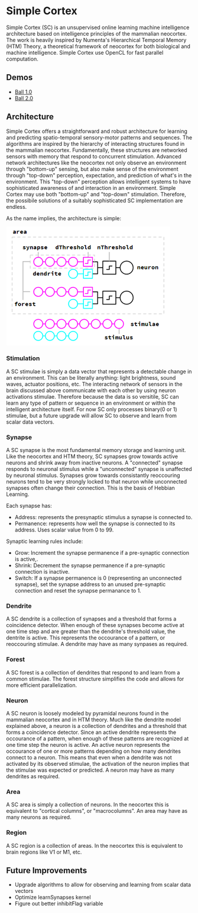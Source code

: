 # Simple Cortex

Simple Cortex (SC) is an unsupervised online learning machine intelligence architecture based on intelligence principles of the mammalian neocortex.  The work is heavily inspired by Numenta's Hierarchical Temporal Memory (HTM) Theory, a theoretical framework of neocortex for both biological and machine intelligence.  Simple Cortex use OpenCL for fast parallel computation.

## Demos

- [Ball 1.0](https://www.youtube.com/watch?v=Az5HldJHbKc)
- [Ball 2.0](https://www.youtube.com/watch?v=iRt8sVPZkss)

## Architecture

Simple Cortex offers a straightforward and robust architecture for learning and predicting spatio-temporal sensory-motor patterns and sequences.  The algorithms are inspired by the hierarchy of interacting structures found in the mammalian neocortex.  Fundamentally, these structures are networked sensors with memory that respond to concurrent stimulation.  Advanced network architectures like the neocortex not only observe an environment through "bottom-up" sensing, but also make sense of the environment through "top-down" perception, expectation, and prediction of what's in the environment.  This "top-down" perception allows intelligent systems to have sophisticated awareness of and interaction in an environment.  Simple Cortex may use both "bottom-up" and "top-down" stimulation.  Therefore, the possibile solutions of a suitably sophisticated SC implementation are endless.

As the name implies, the architecture is simple:

![alt tag](https://raw.githubusercontent.com/ddigiorg/neuroowl.github.io/master/webpages/technology/simple-cortex/sc.png)

### Stimulation

A SC stimulae is simply a data vector that represents a detectable change in an environment.  This can be literally anything: light brightness, sound waves, actuator positions, etc.  The interacting network of sensors in the brain discussed above communicate with each other by using neuron activations stimulae.  Therefore because the data is so versitile, SC can learn any type of pattern or sequence in an environment or within the intelligent architecture itself.  For now SC only processes binary(0 or 1) stimulae, but a future upgrade will allow SC to observe and learn from scalar data vectors.

### Synapse

A SC synapse is the most fundamental memory storage and learning unit.  Like the neocortex and HTM theory, SC synapses grow towards active neurons and shrink away from inactive neurons.  A "connected" synapse responds to neuronal stimulus while a "unconnected" synapse is unaffected by neuronal stimulus.  Synapses grow towards consistantly reoccouring neurons tend to be very strongly locked to that neuron while unconnected synapses often change their connection.  This is the basis of Hebbian Learning.

Each synapse has:
- Address: represents the presynaptic stimulus a synapse is connected to.
- Permanence: represents how well the synapse is connected to its address.  Uses scalar value from 0 to 99.

Synaptic learning rules include:
- Grow: Increment the synapse permanence if a pre-synaptic connection is active,.
- Shrink: Decrement the synapse permanence if a pre-synaptic connection is inactive.
- Switch: If a synapse permanence is 0 (representing an unconnected synapse), set the synapse address to an unused pre-synaptic connection and reset the synapse permanance to 1.

### Dendrite

A SC dendrite is a collection of synapses and a threshold that forms a coincidence detector.  When enough of these synapses become active at one time step and are greater than the dendrite's threshold value, the dentrite is active.  This represents the occourance of a pattern, or reoccouring stimulae.  A dendrite may have as many synpases as required.

### Forest

A SC forest is a collection of dendrites that respond to and learn from a common stimulae.  The forest structure simplifies the code and allows for more efficient parallelization.

### Neuron

A SC neuron is loosely modeled by pyramidal neurons found in the mammalian neocortex and in HTM theory.  Much like the dendrite model explained above, a neuron is a collection of dendrites and a threshold that forms a coincidence detector.  Since an active dendrite represents the occourance of a pattern, when enough of these patterns are recognized at one time step the neuron is active.  An active neuron represents the occourance of one or more patterns depending on how many dendrites connect to a neuron.  This means that even when a dendrite was not activated by its observed stimulae, the activation of the neuron implies that the stimulae was expected or predicted.  A neuron may have as many dendrites as required.

### Area

A SC area is simply a collection of neurons.  In the neocortex this is equivalent to "cortical columns", or "macrocolumns".  An area may have as many neurons as required.

### Region

A SC region is a collection of areas.  In the neocortex this is equivalent to brain regions like V1 or M1, etc.

## Future Improvements
- Upgrade algorithms to allow for observing and learning from scalar data vectors
- Optimize learnSynapses kernel
- Figure out better inhibitFlag variable
